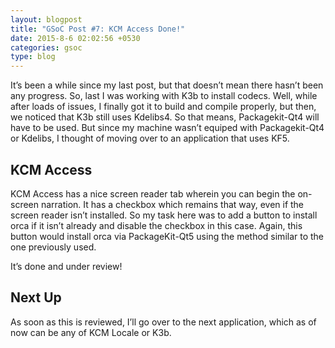 ```yaml
---
layout: blogpost
title: "GSoC Post #7: KCM Access Done!"
date: 2015-8-6 02:02:56 +0530
categories: gsoc
type: blog
---
```

It’s been a while since my last post, but that doesn’t mean there hasn’t been any progress. So, last I was working with K3b to install codecs. Well, while after loads of issues, I finally got it to build and compile properly, but then, we noticed that K3b still uses Kdelibs4. So that means, Packagekit-Qt4 will have to be used. But since my machine wasn’t equiped with Packagekit-Qt4 or Kdelibs, I thought of moving over to an application that uses KF5.

## KCM Access
KCM Access has a nice screen reader tab wherein you can begin the on-screen narration. It has a checkbox which remains that way, even if the screen reader isn’t installed. So my task here was to add a button to install orca if it isn’t already and disable the checkbox in this case. Again, this button would install orca via PackageKit-Qt5 using the method similar to the one previously used.

It’s done and under review!

## Next Up
As soon as this is reviewed, I’ll go over to the next application, which as of now can be any of KCM Locale or K3b.
